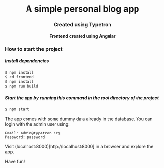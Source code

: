 <div style="text-align: center;">
<h1>A simple personal blog app </h1>
<h3>Created using Typetron</h3>
<h4>Frontend created using Angular</h4>
</div>

### How to start the project

##### Install dependencies

```bash
$ npm install
$ cd frontend
$ npm install
$ npm run build
```

##### Start the app by running this command in the root directory of the project

```bash
$ npm start
```

The app comes with some dummy data already in the database. You can login with the admin user using:

```
Email: admin@typetron.org
Password: password
```

Visit (localhost:8000)[http://localhost:8000] in a browser and explore the app.

Have fun!
